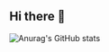 ## Hi there 👋
![Anurag's GitHub stats](https://github-readme-stats.vercel.app/api?username=amiraghajan78&show_icons=true&theme=radical)
